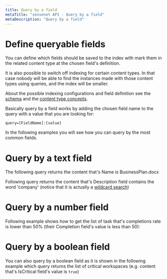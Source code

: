 ```yaml
---
title: Query by a field
metaTitle: "sensenet API - Query by a field"
metaDescription: "Query by a field"
---
```


# Define queryable fields

You can define which fields should be saved to the index with mark them in the related content type at the chosen field's definition.

It is also possible to switch off indexing for certain content types. In that case nobody will be able to find the instances made with those content types using queries, and the index will be smaller.

About the possible indexing configurations and field definition see the [schema](/concepts/content-model) and the [content type concepts](/concepts/content-types).

Basically query by a field works by adding the chosen field name to the query with a value that you are looking for:

```query=[FieldName]:[value]```

In the following examples you will see how you can query by the most common fields.

# Query by a text field

The following query returns the content that's Name is BusinessPlan.docx

<tab category="querying" article="querying-by-field" example="byShortText" />

Following query returns the content that's Description field contains the word 'company' (notice that it is actually a [wildcard search](/querying#wildcardsearch))

<tab category="querying" article="querying-by-field" example="byLongText" />

# Query by a number field

Following example shows how to get the list of task that's completions rate is lower than 50% (their Completion field's value is less than 50):

<tab category="querying" article="querying-by-field" example="byNumber" />

# Query by a boolean field

You can also query by a boolean field as it is shown in the following example which query returns the list of critical workspaces (e.g. content that's IsCritical field's value is `true`)

<tab category="querying" article="querying-by-field" example="byBoolean" />
